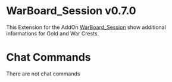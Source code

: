 # WarBoard_Session v0.7.0

This Extension for the AddOn [WarBoard_Session](https://tools.idrinth.de/addons/warboard_session/) show additional informations for Gold and War Crests.

# Chat Commands

There are not chat commands